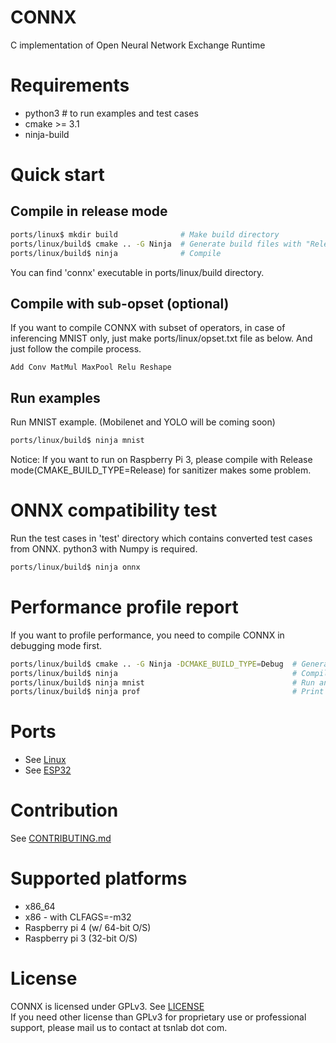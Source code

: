 # CONNX
C implementation of Open Neural Network Exchange Runtime

# Requirements
 * python3         # to run examples and test cases
 * cmake >= 3.1
 * ninja-build

# Quick start
## Compile in release mode
~~~sh
ports/linux$ mkdir build              # Make build directory
ports/linux/build$ cmake .. -G Ninja  # Generate build files with "Release" mode
ports/linux/build$ ninja              # Compile
~~~

You can find 'connx' executable in ports/linux/build directory.

## Compile with sub-opset (optional)
If you want to compile CONNX with subset of operators, in case of inferencing MNIST only, 
just make ports/linux/opset.txt file as below. And just follow the compile process.

~~~
Add Conv MatMul MaxPool Relu Reshape
~~~

## Run examples
Run MNIST example. (Mobilenet and YOLO will be coming soon)

~~~sh
ports/linux/build$ ninja mnist
~~~

Notice: If you want to run on Raspberry Pi 3, please compile with Release mode(CMAKE\_BUILD\_TYPE=Release) for sanitizer makes some problem.

# ONNX compatibility test
Run the test cases in 'test' directory which contains converted test cases from ONNX.
python3 with Numpy is required.

~~~sh
ports/linux/build$ ninja onnx
~~~

# Performance profile report
If you want to profile performance, you need to compile CONNX in debugging mode first.

~~~sh
ports/linux/build$ cmake .. -G Ninja -DCMAKE_BUILD_TYPE=Debug  # Generate build files
ports/linux/build$ ninja                                       # Compile
ports/linux/build$ ninja mnist                                 # Run an any example
ports/linux/build$ ninja prof                                  # Print performance profile report
~~~

# Ports
 * See [Linux](ports/linux/README.md)
 * See [ESP32](ports/esp32/README.md)

# Contribution
See [CONTRIBUTING.md](CONTRIBUTING.md)

# Supported platforms
 * x86\_64
 * x86 - with CLFAGS=-m32
 * Raspberry pi 4 (w/ 64-bit O/S)
 * Raspberry pi 3 (32-bit O/S)

# License
CONNX is licensed under GPLv3. See [LICENSE](LICENSE)  
If you need other license than GPLv3 for proprietary use or professional support, please mail us to contact at tsnlab dot com.
